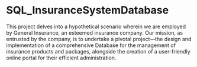 # SQL_InsuranceSystemDatabase

This project delves into a hypothetical scenario wherein we are employed by General Insurance, an esteemed insurance company. Our mission, as entrusted by the company, is to undertake a pivotal project—the design and implementation of a comprehensive Database for the management of insurance products and packages, alongside the creation of a user-friendly online portal for their efficient administration.

